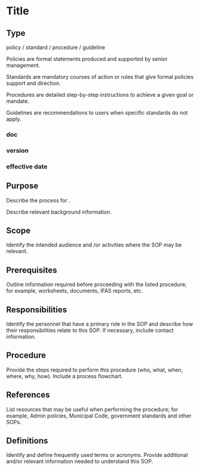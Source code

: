 # Title
## Type

policy / standard / procedure / guideline

Policies are formal statements produced and supported by senior management. 

Standards are mandatory courses of action or rules that give formal policies support and direction.

Procedures are detailed step-by-step instructions to achieve a given goal or mandate. 

Guidelines are recommendations to users when specific standards do not apply.

### doc #
### version
### effective date

## Purpose
Describe the process for <official name of SOP>. 

Describe relevant background information. 


## Scope

Identify the intended audience and /or activities where the SOP may be relevant.

## Prerequisites

Outline information required before proceeding with the listed procedure; for example, worksheets, documents, IFAS reports, etc.  

## Responsibilities

Identify the personnel that have a primary role in the SOP and describe how their responsibilities relate to this SOP.  If necessary, include contact information. 

## Procedure

Provide the steps required to perform this procedure (who, what, when, where, why, how). Include a process flowchart.

## References

List resources that may be useful when performing the procedure; for example, Admin policies, Municipal Code, government standards and other SOPs. 

## Definitions 

Identify and define frequently used terms or acronyms. Provide additional and/or relevant information needed to understand this SOP.
